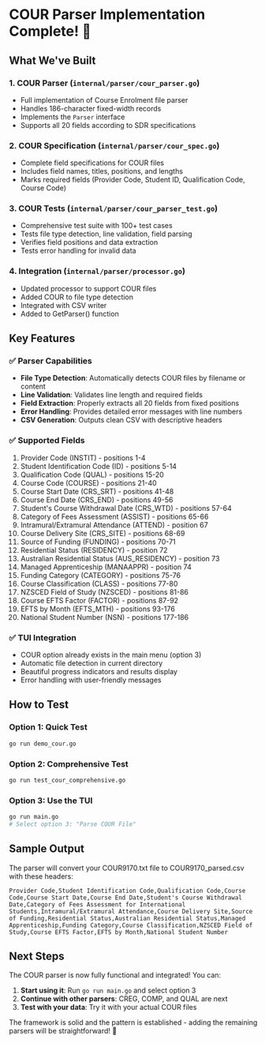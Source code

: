 # COUR Parser Implementation Complete! 🎉

## What We've Built

### 1. **COUR Parser** (`internal/parser/cour_parser.go`)
- Full implementation of Course Enrolment file parser
- Handles 186-character fixed-width records
- Implements the `Parser` interface
- Supports all 20 fields according to SDR specifications

### 2. **COUR Specification** (`internal/parser/cour_spec.go`)
- Complete field specifications for COUR files
- Includes field names, titles, positions, and lengths
- Marks required fields (Provider Code, Student ID, Qualification Code, Course Code)

### 3. **COUR Tests** (`internal/parser/cour_parser_test.go`)
- Comprehensive test suite with 100+ test cases
- Tests file type detection, line validation, field parsing
- Verifies field positions and data extraction
- Tests error handling for invalid data

### 4. **Integration** (`internal/parser/processor.go`)
- Updated processor to support COUR files
- Added COUR to file type detection
- Integrated with CSV writer
- Added to GetParser() function

## Key Features

### ✅ **Parser Capabilities**
- **File Type Detection**: Automatically detects COUR files by filename or content
- **Line Validation**: Validates line length and required fields
- **Field Extraction**: Properly extracts all 20 fields from fixed positions
- **Error Handling**: Provides detailed error messages with line numbers
- **CSV Generation**: Outputs clean CSV with descriptive headers

### ✅ **Supported Fields**
1. Provider Code (INSTIT) - positions 1-4
2. Student Identification Code (ID) - positions 5-14
3. Qualification Code (QUAL) - positions 15-20
4. Course Code (COURSE) - positions 21-40
5. Course Start Date (CRS_SRT) - positions 41-48
6. Course End Date (CRS_END) - positions 49-56
7. Student's Course Withdrawal Date (CRS_WTD) - positions 57-64
8. Category of Fees Assessment (ASSIST) - positions 65-66
9. Intramural/Extramural Attendance (ATTEND) - position 67
10. Course Delivery Site (CRS_SITE) - positions 68-69
11. Source of Funding (FUNDING) - positions 70-71
12. Residential Status (RESIDENCY) - position 72
13. Australian Residential Status (AUS_RESIDENCY) - position 73
14. Managed Apprenticeship (MANAAPPR) - position 74
15. Funding Category (CATEGORY) - positions 75-76
16. Course Classification (CLASS) - positions 77-80
17. NZSCED Field of Study (NZSCED) - positions 81-86
18. Course EFTS Factor (FACTOR) - positions 87-92
19. EFTS by Month (EFTS_MTH) - positions 93-176
20. National Student Number (NSN) - positions 177-186

### ✅ **TUI Integration**
- COUR option already exists in the main menu (option 3)
- Automatic file detection in current directory
- Beautiful progress indicators and results display
- Error handling with user-friendly messages

## How to Test

### Option 1: Quick Test
```bash
go run demo_cour.go
```

### Option 2: Comprehensive Test
```bash
go run test_cour_comprehensive.go
```

### Option 3: Use the TUI
```bash
go run main.go
# Select option 3: "Parse COUR File"
```

## Sample Output

The parser will convert your COUR9170.txt file to COUR9170_parsed.csv with these headers:

```
Provider Code,Student Identification Code,Qualification Code,Course Code,Course Start Date,Course End Date,Student's Course Withdrawal Date,Category of Fees Assessment for International Students,Intramural/Extramural Attendance,Course Delivery Site,Source of Funding,Residential Status,Australian Residential Status,Managed Apprenticeship,Funding Category,Course Classification,NZSCED Field of Study,Course EFTS Factor,EFTS by Month,National Student Number
```

## Next Steps

The COUR parser is now fully functional and integrated! You can:

1. **Start using it**: Run `go run main.go` and select option 3
2. **Continue with other parsers**: CREG, COMP, and QUAL are next
3. **Test with your data**: Try it with your actual COUR files

The framework is solid and the pattern is established - adding the remaining parsers will be straightforward! 🚀
